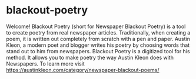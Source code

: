 # blackout-poetry

Welcome! Blackout Poetry (short for Newspaper Blackout Poetry) is a tool to create poetry 
from real newspaper articles. Traditionally, when creating a poem, it is written out completely from scratch with a pen and paper. Austin Kleon, a modern poet and blogger writes his poetry by choosing words that stand out to him from newspapers. Blackout Poetry is a digitized tool for his method. It allows you to make poetry the way Austin Kleon does with Newspapers. To learn more visit https://austinkleon.com/category/newspaper-blackout-poems/

